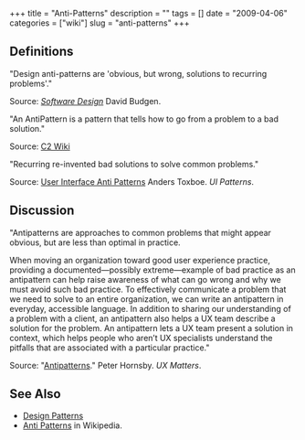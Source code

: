 +++
title = "Anti-Patterns"
description = ""
tags = []
date = "2009-04-06"
categories = ["wiki"]
slug = "anti-patterns"
+++


 

<h2 id="toc0">Definitions</h2>
<p>&quot;Design anti-patterns are 'obvious, but wrong, solutions to recurring problems'.&quot;</p>

<p>Source: <em><a href="http://books.google.com/books?id=bnY3vb606bAC&amp;pg=PA225&amp;dq=%22anti-pattern%22+date:1990-2003&amp;lr=&amp;as_brr=3&amp;sig=r9gtkcqzMJILx1_JnUQ5yF1kx5s#PPA225,M1">Software Design</a></em> David Budgen.</p>

<p>&quot;An AntiPattern is a pattern that tells how to go from a problem to a bad solution.&quot;</p>

<p>Source: <a href="http://c2.com/cgi/wiki?AntiPattern">C2 Wiki</a></p>

<p>&quot;Recurring re-invented bad solutions to solve common problems.&quot;</p>

<p>Source: <a href="http://ui-patterns.com/blog/User-Interface-AntiPatterns">User Interface Anti Patterns</a> Anders Toxboe. <em>UI Patterns</em>.</p>


<h2 id="toc1">Discussion</h2>
<p>&quot;Antipatterns are approaches to common problems that might appear obvious, but are less than optimal in practice.</p>

<p>When moving an organization toward good user experience practice, providing a documented—possibly extreme—example of bad practice as an antipattern can help raise awareness of what can go wrong and why we must avoid such bad practice. To effectively communicate a problem that we need to solve to an entire organization, we can write an antipattern in everyday, accessible language. In addition to sharing our understanding of a problem with a client, an antipattern also helps a UX team describe a solution for the problem. An antipattern lets a UX team present a solution in context, which helps people who aren’t UX specialists understand the pitfalls that are associated with a particular practice.&quot;</p>

<p>Source: &quot;<a href="http://www.uxmatters.com/mt/archives/2009/01/antipatterns.php">Antipatterns</a>.&quot; Peter Hornsby. <em>UX Matters</em>.</p>


<h2 id="toc2">See Also</h2>
<ul>
    <li> <a class="" href="../wiki/design-patterns.html">Design Patterns</a></li>
    <li> <a href="http://en.wikipedia.org/wiki/Anti-patterns">Anti Patterns</a> in Wikipedia.</li>
</ul>


